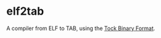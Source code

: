 # elf2tab

A compiler from ELF to TAB, using the [Tock Binary Format](../../../doc/Compilation.md#tock-binary-format).
